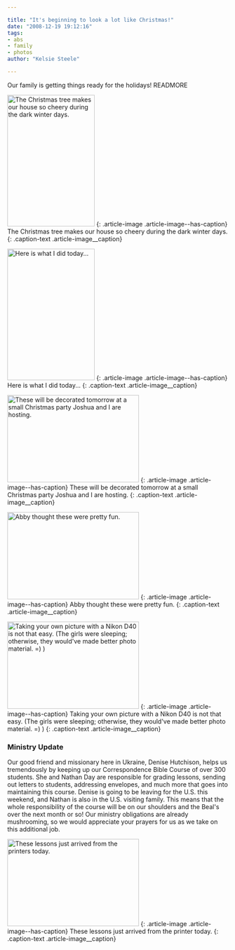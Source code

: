 ```yaml
---

title: "It's beginning to look a lot like Christmas!"
date: "2008-12-19 19:12:16"
tags:
- abs
- family
- photos
author: "Kelsie Steele"

---
```


Our family is getting things ready for the holidays! READMORE

<a href="//d21yo20tm8bmc2.cloudfront.net/2008/12/dsc_37551.jpg"><img class="size-medium wp-image-155" title="dsc_37551" src="//d21yo20tm8bmc2.cloudfront.net/2008/12/dsc_37551-199x300.jpg" alt="The Christmas tree makes our house so cheery during the dark winter days." width="199" height="300" /></a>
{: .article-image .article-image--has-caption}
The Christmas tree makes our house so cheery during the dark winter days.
{: .caption-text .article-image__caption}

<a href="//d21yo20tm8bmc2.cloudfront.net/2008/12/dsc_3759.jpg"><img class="size-medium wp-image-156" title="dsc_3759" src="//d21yo20tm8bmc2.cloudfront.net/2008/12/dsc_3759-199x300.jpg" alt="Here is what I did today..." width="199" height="300" /></a>
{: .article-image .article-image--has-caption}
Here is what I did today...
{: .caption-text .article-image__caption}

<a href="//d21yo20tm8bmc2.cloudfront.net/2008/12/dsc_3766.jpg"><img class="size-medium wp-image-159" title="dsc_3766" src="//d21yo20tm8bmc2.cloudfront.net/2008/12/dsc_3766-300x199.jpg" alt="These will be decorated tomorrow at a small Christmas party Joshua and I are hosting." width="300" height="199" /></a>
{: .article-image .article-image--has-caption}
These will be decorated tomorrow at a small Christmas party Joshua and I are hosting.
{: .caption-text .article-image__caption}

<a href="//d21yo20tm8bmc2.cloudfront.net/2008/12/dsc_3774.jpg"><img class="size-medium wp-image-160" title="dsc_3774" src="//d21yo20tm8bmc2.cloudfront.net/2008/12/dsc_3774-300x199.jpg" alt="Abby thought these were pretty fun." width="300" height="199" /></a>
{: .article-image .article-image--has-caption}
Abby thought these were pretty fun.
{: .caption-text .article-image__caption}

<a href="//d21yo20tm8bmc2.cloudfront.net/2008/12/dsc_3781.jpg"><img class="size-medium wp-image-161" title="dsc_3781" src="//d21yo20tm8bmc2.cloudfront.net/2008/12/dsc_3781-300x199.jpg" alt="Taking your own picture with a Nikon D40 is not that easy. (The girls were sleeping; otherwise, they would've made better photo material. =) )" width="300" height="199" /></a>
{: .article-image .article-image--has-caption}
Taking your own picture with a Nikon D40 is not that easy. (The girls were sleeping; otherwise, they would've made better photo material. =) )
{: .caption-text .article-image__caption}

### Ministry Update

Our good friend and missionary here in Ukraine, Denise Hutchison, helps us tremendously by keeping up our Correspondence Bible Course of over 300 students. She and Nathan Day are responsible for grading lessons, sending out letters to students, addressing envelopes, and much more that goes into maintaining this course. Denise is going to be leaving for the U.S. this weekend, and Nathan is also in the U.S. visiting family. This means that the whole responsibility of the course will be on our shoulders and the Beal's over the next month or so! Our ministry obligations are already mushrooming, so we would appreciate your prayers for us as we take on this additional job.

<a href="//d21yo20tm8bmc2.cloudfront.net/2008/12/dsc_3788.jpg"><img class="size-medium wp-image-165" title="dsc_3788" src="//d21yo20tm8bmc2.cloudfront.net/2008/12/dsc_3788-300x199.jpg" alt="These lessons just arrived from the printers today." width="300" height="199" /></a>
{: .article-image .article-image--has-caption}
These lessons just arrived from the printer today.
{: .caption-text .article-image__caption}
